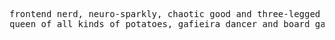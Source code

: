 
<pre>
frontend nerd, neuro-sparkly, chaotic good and three-legged dog mom.
queen of all kinds of potatoes, gafieira dancer and board game addict with questionable strategies.
</pre>

 
